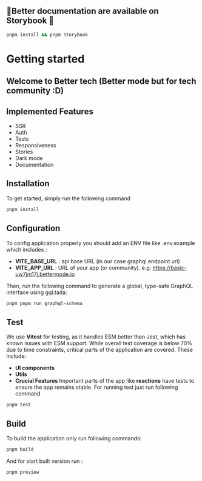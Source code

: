 ## 🚨Better documentation are available on Storybook 🚨
```bash
pnpm install && pnpm storybook 
```

# Getting started

## Welcome to Better tech (Better mode but for tech community :D)

## Implemented Features
- SSR
- Auth
- Tests
- Responsiveness
- Stories
- Dark mode
- Documentation


## Installation

To get started, simply run the following command
```bash
pnpm install
```

## Configuration
To config application properly you should add an ENV file like .env.example which includes :

- **VITE_BASE_URL** : api base URL (in our case graphql endpoint url)
- **VITE_APP_URL** : URL of your app (or community). e.g: https://basic-uw7jm17j.bettermode.io

Then, run the following command to generate a global, type-safe GraphQL interface using gql.tada:
```bash
pnpm pnpm run graphql-schema
```

## Test
We use **Vitest** for testing, as it handles ESM better than Jest, which has known issues with ESM support.
While overall test coverage is below 70% due to time constraints, critical parts of the application are covered. These include:
- **UI components**
- **Utils**
- **Crucial Features** Important parts of the app like **reactions** have tests to ensure the app remains stable.
  For running test just run following command
```bash
pnpm test
```

## Build

To build the application only run following commands:
```bash
pnpm build
```

And for start built version run :
```bash
pnpm preview
```
